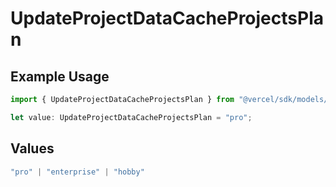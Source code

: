 # UpdateProjectDataCacheProjectsPlan

## Example Usage

```typescript
import { UpdateProjectDataCacheProjectsPlan } from "@vercel/sdk/models/updateprojectdatacacheop.js";

let value: UpdateProjectDataCacheProjectsPlan = "pro";
```

## Values

```typescript
"pro" | "enterprise" | "hobby"
```